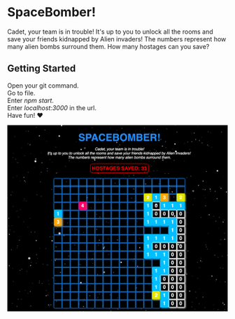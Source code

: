 # SpaceBomber!
Cadet, your team is in trouble! It's up to you to unlock all the rooms and save your friends kidnapped by Alien invaders! The numbers represent how many alien bombs surround them. How many hostages can you save?

## Getting Started

Open your git command.    
Go to file.   
Enter *npm start*.   
Enter *localhost:3000* in the url.   
Have fun! :heart:

![alt text](/gamepreview.png)
